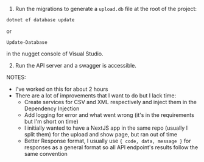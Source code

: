 1. Run the migrations to generate a `upload.db` file at the root of the project:

```
dotnet ef database update
```
or
```
Update-Database
```

in the nugget console of Visual Studio.

2. Run the API server and a swagger is accessible.

NOTES:
- I've worked on this for about 2 hours
- There are a lot of improvements that I want to do but I lack time:
  - Create services for CSV and XML respectively and inject them in the Dependency Injection
  - Add logging for error and what went wrong (it's in the requirements but I'm short on time)
  - I initially wanted to have a NextJS app in the same repo (usually I split them) for the upload and show page, but ran out of time
  - Better Response format, I usually use `{ code, data, message }` for responses as a general format so all API endpoint's results follow the same convention
